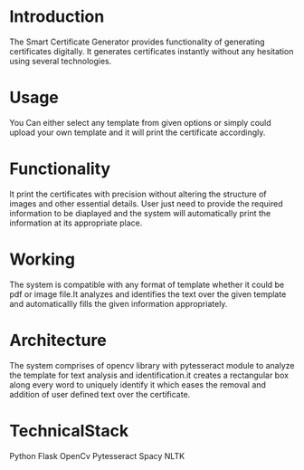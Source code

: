 # Introduction
The Smart Certificate Generator provides functionality of generating certificates digitally.
It generates certificates instantly without any hesitation using several technologies.

# Usage
You Can either select any template from given options or simply could upload your own template and it will print the certificate accordingly.

# Functionality
It print the certificates with precision without altering the structure of images and other essential details.
User just need to provide the required information to be diaplayed and the system will automatically print the information at its appropriate place. 

# Working
The system is compatible with any format of template whether it could be pdf or image file.It analyzes and identifies the text over the given template and automaticallly fills the given information appropriately.

# Architecture
The system comprises of opencv library with pytesseract module to analyze the template for text analysis and identification.it creates a rectangular box along every word to uniquely identify it which eases the removal and addition of user defined text over the certificate.

# TechnicalStack
Python
Flask
OpenCv
Pytesseract
Spacy
NLTK

